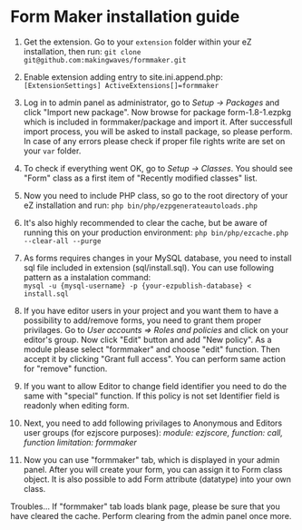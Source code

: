 Form Maker installation guide
=============================

1. Get the extension. Go to your `extension` folder within your eZ installation, then run: `git clone git@github.com:makingwaves/formmaker.git`

2. Enable extension adding entry to site.ini.append.php:
`[ExtensionSettings]
ActiveExtensions[]=formmaker`

3. Log in to admin panel as administrator, go to *Setup -> Packages* and click "Import new package".
Now browse for package form-1.8-1.ezpkg which is included in formmaker/package and import it.
After successfull import process, you will be asked to install package, so please perform.
In case of any errors please check if proper file rights write are set on your `var` folder.

4. To check if everything went OK, go to *Setup -> Classes*. You should see "Form" class as a first item of "Recently modified classes" list.

5. Now you need to include PHP class, so go to the root directory of your eZ installation and run:
`php bin/php/ezpgenerateautoloads.php`

6. It's also highly recommended to clear the cache, but be aware of running this on your production environment:
`php bin/php/ezcache.php --clear-all --purge`

7. As forms requires changes in your MySQL database, you need to install sql file included in extension (sql/install.sql). You can use following pattern as a instalation command:  
`mysql -u {mysql-username} -p {your-ezpublish-database} < install.sql`

8. If you have editor users in your project and you want them to have a possibility to add/remove forms, you need to grant them proper privilages.
Go to *User accounts => Roles and policies* and click on your editor's group. Now click "Edit" button and add "New policy".
As a module please select "formmaker" and choose "edit" function. Then accept it by clicking "Grant full access". You can perform same action for "remove" function.

9. If you want to allow Editor to change field identifier you need to do the same with "special" function. If this policy is not set Identifier field is readonly when editing form.

10. Next, you need to add following privilages to Anonymous and Editors user groups (for ezjscore purposes):
*module: ezjscore, function: call, function limitation: formmaker*

11. Now you can use "formmaker" tab, which is displayed in your admin panel. After you will create your form, you can assign it to Form class object.
It is also possible to add Form attribute (datatype) into your own class.

Troubles...
If "formmaker" tab loads blank page, please be sure that you have cleared the cache. Perform clearing from the admin panel once more.